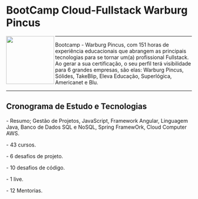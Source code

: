 <div>
<h1>BootCamp Cloud-Fullstack Warburg Pincus</h1><img src="InsígniaCloudFullStack.png" width="130px" align="left">
<hr>
<p align="left">
Bootcamp - Warburg Pincus, com 151 horas de experiência educacionais que abrangem as principais tecnologias para se tornar um(a) profissional Fullstack. Ao gerar a sua certificação, o seu perfil terá visibilidade para 6 grandes empresas, são elas: Warburg Pincus, Sólides, TakeBlip, Eleva Educação, Superlógica, Americanet e Blu.</p>
<hr>
<div align="left">
<h2 align="left">Cronograma de Estudo e Tecnologias</h2>
<p>- Resumo; Gestão de Projetos, JavaScript, Framework Angular, Linguagem Java, Banco de Dados SQL e NoSQL, Spring FramewOrk, Cloud Computer AWS.</p>
<p>- 43 cursos.</p>
<p>- 6 desafios de projeto.</p>
<p>- 10 desafios de código.</p>
<p>- 1 live.</p>
<p>- 12 Mentorias.</p>
</div>
</div>

